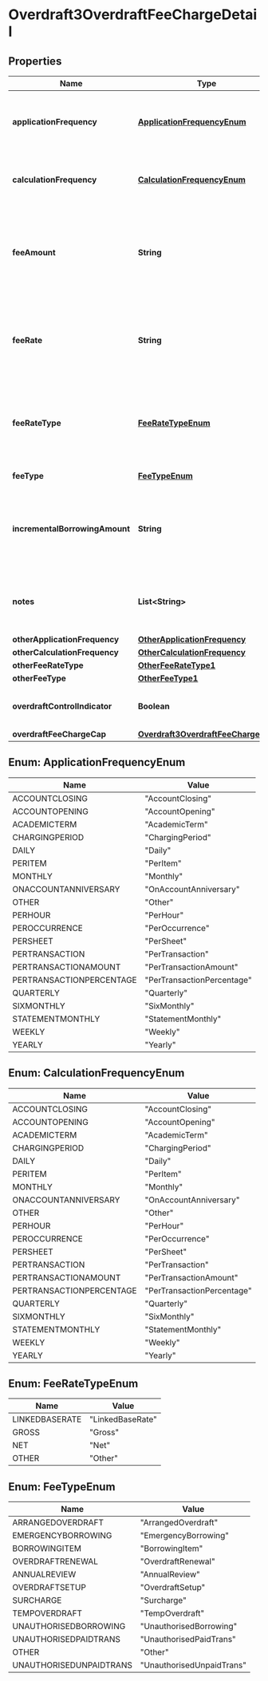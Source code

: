 
# Overdraft3OverdraftFeeChargeDetail

## Properties
Name | Type | Description | Notes
------------ | ------------- | ------------- | -------------
**applicationFrequency** | [**ApplicationFrequencyEnum**](#ApplicationFrequencyEnum) | Frequency at which the overdraft charge is applied to the account | 
**calculationFrequency** | [**CalculationFrequencyEnum**](#CalculationFrequencyEnum) | How often is the overdraft fee/charge calculated for the account. | 
**feeAmount** | **String** | Amount charged for an overdraft fee/charge (where it is charged in terms of an amount rather than a rate) |  [optional]
**feeRate** | **String** | Rate charged for overdraft fee/charge (where it is charged in terms of a rate rather than an amount) |  [optional]
**feeRateType** | [**FeeRateTypeEnum**](#FeeRateTypeEnum) | Rate type for overdraft fee/charge (where it is charged in terms of a rate rather than an amount) |  [optional]
**feeType** | [**FeeTypeEnum**](#FeeTypeEnum) | Overdraft fee type | 
**incrementalBorrowingAmount** | **String** | Every additional tranche of an overdraft balance to which an overdraft fee is applied |  [optional]
**notes** | **List&lt;String&gt;** | Free text for capturing any other info related to Overdraft Fees Charge Details |  [optional]
**otherApplicationFrequency** | [**OtherApplicationFrequency**](OtherApplicationFrequency.md) |  |  [optional]
**otherCalculationFrequency** | [**OtherCalculationFrequency**](OtherCalculationFrequency.md) |  |  [optional]
**otherFeeRateType** | [**OtherFeeRateType1**](OtherFeeRateType1.md) |  |  [optional]
**otherFeeType** | [**OtherFeeType1**](OtherFeeType1.md) |  |  [optional]
**overdraftControlIndicator** | **Boolean** | Specifies for the overdraft control feature/benefit |  [optional]
**overdraftFeeChargeCap** | [**Overdraft3OverdraftFeeChargeCap**](Overdraft3OverdraftFeeChargeCap.md) |  |  [optional]


<a name="ApplicationFrequencyEnum"></a>
## Enum: ApplicationFrequencyEnum
Name | Value
---- | -----
ACCOUNTCLOSING | &quot;AccountClosing&quot;
ACCOUNTOPENING | &quot;AccountOpening&quot;
ACADEMICTERM | &quot;AcademicTerm&quot;
CHARGINGPERIOD | &quot;ChargingPeriod&quot;
DAILY | &quot;Daily&quot;
PERITEM | &quot;PerItem&quot;
MONTHLY | &quot;Monthly&quot;
ONACCOUNTANNIVERSARY | &quot;OnAccountAnniversary&quot;
OTHER | &quot;Other&quot;
PERHOUR | &quot;PerHour&quot;
PEROCCURRENCE | &quot;PerOccurrence&quot;
PERSHEET | &quot;PerSheet&quot;
PERTRANSACTION | &quot;PerTransaction&quot;
PERTRANSACTIONAMOUNT | &quot;PerTransactionAmount&quot;
PERTRANSACTIONPERCENTAGE | &quot;PerTransactionPercentage&quot;
QUARTERLY | &quot;Quarterly&quot;
SIXMONTHLY | &quot;SixMonthly&quot;
STATEMENTMONTHLY | &quot;StatementMonthly&quot;
WEEKLY | &quot;Weekly&quot;
YEARLY | &quot;Yearly&quot;


<a name="CalculationFrequencyEnum"></a>
## Enum: CalculationFrequencyEnum
Name | Value
---- | -----
ACCOUNTCLOSING | &quot;AccountClosing&quot;
ACCOUNTOPENING | &quot;AccountOpening&quot;
ACADEMICTERM | &quot;AcademicTerm&quot;
CHARGINGPERIOD | &quot;ChargingPeriod&quot;
DAILY | &quot;Daily&quot;
PERITEM | &quot;PerItem&quot;
MONTHLY | &quot;Monthly&quot;
ONACCOUNTANNIVERSARY | &quot;OnAccountAnniversary&quot;
OTHER | &quot;Other&quot;
PERHOUR | &quot;PerHour&quot;
PEROCCURRENCE | &quot;PerOccurrence&quot;
PERSHEET | &quot;PerSheet&quot;
PERTRANSACTION | &quot;PerTransaction&quot;
PERTRANSACTIONAMOUNT | &quot;PerTransactionAmount&quot;
PERTRANSACTIONPERCENTAGE | &quot;PerTransactionPercentage&quot;
QUARTERLY | &quot;Quarterly&quot;
SIXMONTHLY | &quot;SixMonthly&quot;
STATEMENTMONTHLY | &quot;StatementMonthly&quot;
WEEKLY | &quot;Weekly&quot;
YEARLY | &quot;Yearly&quot;


<a name="FeeRateTypeEnum"></a>
## Enum: FeeRateTypeEnum
Name | Value
---- | -----
LINKEDBASERATE | &quot;LinkedBaseRate&quot;
GROSS | &quot;Gross&quot;
NET | &quot;Net&quot;
OTHER | &quot;Other&quot;


<a name="FeeTypeEnum"></a>
## Enum: FeeTypeEnum
Name | Value
---- | -----
ARRANGEDOVERDRAFT | &quot;ArrangedOverdraft&quot;
EMERGENCYBORROWING | &quot;EmergencyBorrowing&quot;
BORROWINGITEM | &quot;BorrowingItem&quot;
OVERDRAFTRENEWAL | &quot;OverdraftRenewal&quot;
ANNUALREVIEW | &quot;AnnualReview&quot;
OVERDRAFTSETUP | &quot;OverdraftSetup&quot;
SURCHARGE | &quot;Surcharge&quot;
TEMPOVERDRAFT | &quot;TempOverdraft&quot;
UNAUTHORISEDBORROWING | &quot;UnauthorisedBorrowing&quot;
UNAUTHORISEDPAIDTRANS | &quot;UnauthorisedPaidTrans&quot;
OTHER | &quot;Other&quot;
UNAUTHORISEDUNPAIDTRANS | &quot;UnauthorisedUnpaidTrans&quot;



